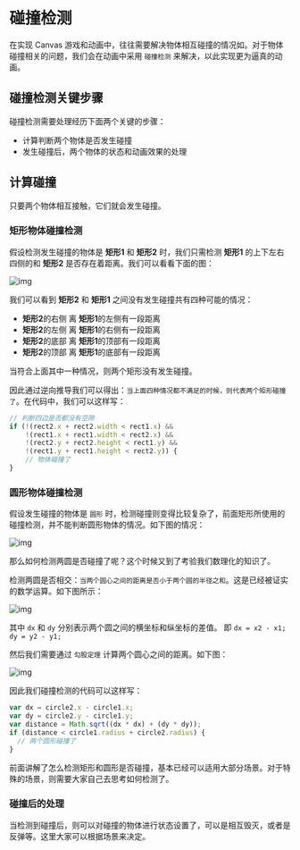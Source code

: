 # 碰撞检测

在实现 Canvas 游戏和动画中，往往需要解决物体相互碰撞的情况如。对于物体碰撞相关的问题，我们会在动画中采用 `碰撞检测` 来解决，以此实现更为逼真的动画。

## 碰撞检测关键步骤

碰撞检测需要处理经历下面两个关键的步骤：

- 计算判断两个物体是否发生碰撞
- 发生碰撞后，两个物体的状态和动画效果的处理

## 计算碰撞

只要两个物体相互接触，它们就会发生碰撞。

### 矩形物体碰撞检测

假设检测发生碰撞的物体是 **矩形1** 和 **矩形2** 时，我们只需检测 **矩形1** 的上下左右四侧的和 **矩形2** 是否存在着距离。我们可以看看下面的图：

![img](http://coding.imweb.io/img/p5/crash-rect.png)

我们可以看到 **矩形2** 和 **矩形1** 之间没有发生碰撞共有四种可能的情况：

- **矩形2**的右侧 离 **矩形1**的左侧有一段距离
- **矩形2**的左侧 离 **矩形1**的右侧有一段距离
- **矩形2**的底部 离 **矩形1**的顶部有一段距离
- **矩形2**的顶部 离 **矩形1**的底部有一段距离

当符合上面其中一种情况，则两个矩形没有发生碰撞。

因此通过逆向推导我们可以得出：`当上面四种情况都不满足的时候，则代表两个矩形碰撞了`。在代码中，我们可以这样写：

```javascript
// 判断四边是否都没有空隙
if (!(rect2.x + rect2.width < rect1.x) &&
    !(rect1.x + rect1.width < rect2.x) &&
    !(rect2.y + rect2.height < rect1.y) &&
    !(rect1.y + rect1.height < rect2.y)) {
    // 物体碰撞了
}
```

### 圆形物体碰撞检测

假设发生碰撞的物体是 `圆形` 时，检测碰撞则变得比较复杂了，前面矩形所使用的碰撞检测，并不能判断圆形物体的情况。如下图的情况：

![img](http://coding.imweb.io/img/p5/crash-circle.png)

那么如何检测两圆是否碰撞了呢？这个时候又到了考验我们数理化的知识了。

检测两圆是否相交：`当两个圆心之间的距离是否小于两个圆的半径之和`。这是已经被证实的数学运算。如下图所示：

![img](http://coding.imweb.io/img/p5/crash-distance.png)

其中 `dx` 和 `dy` 分别表示两个圆之间的横坐标和纵坐标的差值。 即 `dx = x2 - x1;` `dy = y2 - y1;`

然后我们需要通过 `勾股定理` 计算两个圆心之间的距离。如下图：

![img](http://coding.imweb.io/img/p5/crash-gougu.png)

因此我们碰撞检测的代码可以这样写：

```javascript
var dx = circle2.x - circle1.x;
var dy = circle2.y - circle1.y;
var distance = Math.sqrt((dx * dx) + (dy * dy));
if (distance < circle1.radius + circle2.radius) {
  // 两个圆形碰撞了
}
```

前面讲解了怎么检测矩形和圆形是否碰撞，基本已经可以适用大部分场景。对于特殊的场景，则需要大家自己去思考如何检测了。

### 碰撞后的处理

当检测到碰撞后，则可以对碰撞的物体进行状态设置了，可以是相互毁灭，或者是反弹等。这里大家可以根据场景来决定。